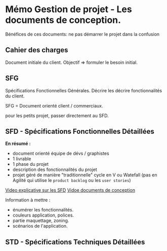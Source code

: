 # Mémo Gestion de projet - Les documents de conception.

Bénéfices de ces documents: ne pas démarrer le projet dans la confusion

## Cahier des charges 
Document initiale du client. Objectif => formuler le besoin initial.

## SFG

Spécifications Fonctionnelles Générales.
Décrire les décrire fonctionnalités du client.

SFG = Document orienté client / commerciaux.

pour les petits projet, passer directement au SFD.

## SFD - Spécifications Fonctionnelles Détaillées 

**En résumé :**
- document orienté équipe de dévs / graphistes
- 1 livrable
- 1 phase du projet
- description des fonctionnalités du projet
- projet géré de manière "traditionnelle" cycle en V ou Watefall (pas en Agilité qui utilise le `product backlog` ou les `user stories`)

[Video explicative sur les SFD](https://www.youtube.com/watch?v=aWPM-JGR0qI&ab_channel=BestOfBusinessAnalyst)
[Vidoe documents de conception](https://youtu.be/YpTFkXNzkcU) 

Information à mettre : 
- énumérer les fonctionnalités.
- couleurs application, polices.
- partie maquettage, zoning.
- scénarios de l'application.


## STD - Spécifications Techniques Détaillées 
